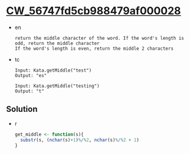 # [CW_56747fd5cb988479af000028](https://www.codewars.com/kata/56747fd5cb988479af000028)

* en

  ```en
  return the middle character of the word. If the word's length is odd, return the middle character
  If the word's length is even, return the middle 2 characters
  ```

* tc

  ```tc
  Input: Kata.getMiddle("test")
  Output: "es"

  Input: Kata.getMiddle("testing")
  Output: "t"
  ```

## Solution

* r

  ```r
  get_middle <- function(s){
    substr(s, (nchar(s)+1)%/%2, nchar(s)%/%2 + 1)
  }
  ```

